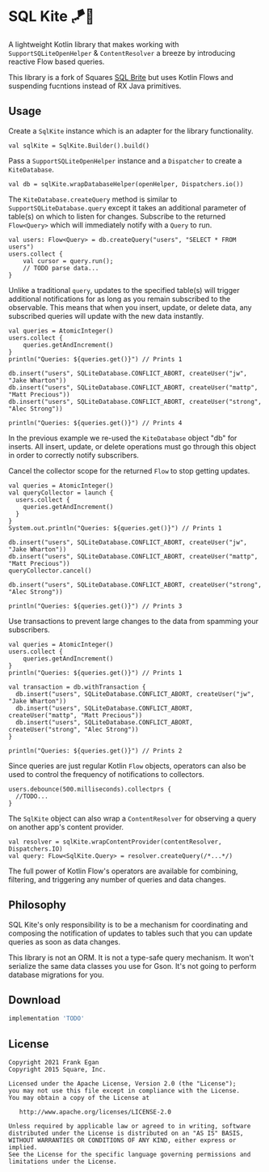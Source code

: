 SQL Kite 🪁🍃
=========

A lightweight Kotlin library that makes working with `SupportSQLiteOpenHelper` & `ContentResolver` a breeze by introducing reactive
Flow based queries.


This library is a fork of Squares [SQL Brite](https://github.com/square/sqlbrite) but uses Kotlin Flows and suspending fucntions instead of RX Java primitives.

Usage
-----

Create a `SqlKite` instance which is an adapter for the library functionality.

```
val sqlKite = SqlKite.Builder().build()
```

Pass a `SupportSQLiteOpenHelper` instance and a `Dispatcher` to create a `KiteDatabase`.

```
val db = sqlKite.wrapDatabaseHelper(openHelper, Dispatchers.io())
```

The `KiteDatabase.createQuery` method is similar to `SupportSQLiteDatabase.query` except it takes an
additional parameter of table(s) on which to listen for changes. Subscribe to the returned
`Flow<Query>` which will immediately notify with a `Query` to run.

```
val users: Flow<Query> = db.createQuery("users", "SELECT * FROM users")
users.collect {
    val cursor = query.run();
    // TODO parse data...
}
```

Unlike a traditional `query`, updates to the specified table(s) will trigger additional
notifications for as long as you remain subscribed to the observable. This means that when you
insert, update, or delete data, any subscribed queries will update with the new data instantly.

```
val queries = AtomicInteger()
users.collect {
    queries.getAndIncrement()
}
println("Queries: ${queries.get()}") // Prints 1

db.insert("users", SQLiteDatabase.CONFLICT_ABORT, createUser("jw", "Jake Wharton"))
db.insert("users", SQLiteDatabase.CONFLICT_ABORT, createUser("mattp", "Matt Precious"))
db.insert("users", SQLiteDatabase.CONFLICT_ABORT, createUser("strong", "Alec Strong"))

println("Queries: ${queries.get()}") // Prints 4
```

In the previous example we re-used the `KiteDatabase` object "db" for inserts. All insert, update,
or delete operations must go through this object in order to correctly notify subscribers.

Cancel the collector scope for the returned `Flow` to stop getting updates.

```
val queries = AtomicInteger()
val queryCollector = launch {
  users.collect {
    queries.getAndIncrement()
  }
}
System.out.println("Queries: ${queries.get()}") // Prints 1

db.insert("users", SQLiteDatabase.CONFLICT_ABORT, createUser("jw", "Jake Wharton"))
db.insert("users", SQLiteDatabase.CONFLICT_ABORT, createUser("mattp", "Matt Precious"))
queryCollector.cancel()

db.insert("users", SQLiteDatabase.CONFLICT_ABORT, createUser("strong", "Alec Strong"))

println("Queries: ${queries.get()}") // Prints 3
```

Use transactions to prevent large changes to the data from spamming your subscribers.

```
val queries = AtomicInteger()
users.collect {
    queries.getAndIncrement()
}
println("Queries: ${queries.get()}") // Prints 1

val transaction = db.withTransaction {
  db.insert("users", SQLiteDatabase.CONFLICT_ABORT, createUser("jw", "Jake Wharton"))
  db.insert("users", SQLiteDatabase.CONFLICT_ABORT, createUser("mattp", "Matt Precious"))
  db.insert("users", SQLiteDatabase.CONFLICT_ABORT, createUser("strong", "Alec Strong"))
}

println("Queries: ${queries.get()}") // Prints 2
```
Since queries are just regular Kotlin `Flow` objects, operators can also be used to
control the frequency of notifications to collectors.

```
users.debounce(500.milliseconds).collectprs {
  //TODO...
}
```

The `SqlKite` object can also wrap a `ContentResolver` for observing a query on another app's
content provider.

```
val resolver = sqlKite.wrapContentProvider(contentResolver, Dispatchers.IO)
val query: FLow<SqlKite.Query> = resolver.createQuery(/*...*/)
```

The full power of Kotlin Flow's operators are available for combining, filtering, and triggering any
number of queries and data changes.



Philosophy
----------

SQL Kite's only responsibility is to be a mechanism for coordinating and composing the notification
of updates to tables such that you can update queries as soon as data changes.

This library is not an ORM. It is not a type-safe query mechanism. It won't serialize the same data classes
you use for Gson. It's not going to perform database migrations for you.



Download
--------

```groovy
implementation 'TODO'
```

License
-------

    Copyright 2021 Frank Egan
    Copyright 2015 Square, Inc.

    Licensed under the Apache License, Version 2.0 (the "License");
    you may not use this file except in compliance with the License.
    You may obtain a copy of the License at

       http://www.apache.org/licenses/LICENSE-2.0

    Unless required by applicable law or agreed to in writing, software
    distributed under the License is distributed on an "AS IS" BASIS,
    WITHOUT WARRANTIES OR CONDITIONS OF ANY KIND, either express or implied.
    See the License for the specific language governing permissions and
    limitations under the License.

